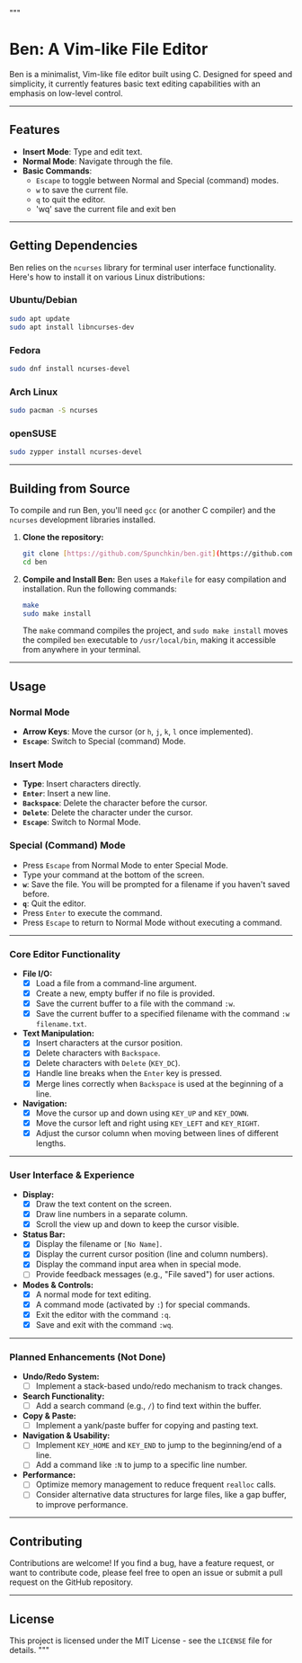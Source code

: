 """
# Ben: A Vim-like File Editor

Ben is a minimalist, Vim-like file editor built using C. Designed for speed and simplicity, it currently features basic text editing capabilities with an emphasis on low-level control.

---

## Features

* **Insert Mode**: Type and edit text.
* **Normal Mode**: Navigate through the file.
* **Basic Commands**:
    * `Escape` to toggle between Normal and Special (command) modes.
    * `w` to save the current file.
    * `q` to quit the editor.
    * 'wq' save the current file and exit ben

---

## Getting Dependencies

Ben relies on the `ncurses` library for terminal user interface functionality. Here's how to install it on various Linux distributions:

### Ubuntu/Debian

```bash
sudo apt update
sudo apt install libncurses-dev
```

### Fedora

```bash
sudo dnf install ncurses-devel
```

### Arch Linux

```bash
sudo pacman -S ncurses
```

### openSUSE

```bash
sudo zypper install ncurses-devel
```

---

## Building from Source

To compile and run Ben, you'll need `gcc` (or another C compiler) and the `ncurses` development libraries installed.

1.  **Clone the repository:**
    ```bash
    git clone [https://github.com/Spunchkin/ben.git](https://github.com/Spunchkin/ben.git)
    cd ben
    ```

2.  **Compile and Install Ben:**
    Ben uses a `Makefile` for easy compilation and installation. Run the following commands:
    ```bash
    make
    sudo make install
    ```
    The `make` command compiles the project, and `sudo make install` moves the compiled `ben` executable to `/usr/local/bin`, making it accessible from anywhere in your terminal.

---

## Usage

### Normal Mode

* **Arrow Keys**: Move the cursor (or `h`, `j`, `k`, `l` once implemented).
* **`Escape`**: Switch to Special (command) Mode.

### Insert Mode

* **Type**: Insert characters directly.
* **`Enter`**: Insert a new line.
* **`Backspace`**: Delete the character before the cursor.
* **`Delete`**: Delete the character under the cursor.
* **`Escape`**: Switch to Normal Mode.

### Special (Command) Mode

* Press `Escape` from Normal Mode to enter Special Mode.
* Type your command at the bottom of the screen.
* **`w`**: Save the file. You will be prompted for a filename if you haven't saved before.
* **`q`**: Quit the editor.
* Press `Enter` to execute the command.
* Press `Escape` to return to Normal Mode without executing a command.

---

### Core Editor Functionality

* **File I/O:**
    * [x] Load a file from a command-line argument.
    * [x] Create a new, empty buffer if no file is provided.
    * [x] Save the current buffer to a file with the command `:w`.
    * [x] Save the current buffer to a specified filename with the command `:w filename.txt`.
* **Text Manipulation:**
    * [x] Insert characters at the cursor position.
    * [x] Delete characters with `Backspace`.
    * [x] Delete characters with `Delete` (`KEY_DC`).
    * [x] Handle line breaks when the `Enter` key is pressed.
    * [x] Merge lines correctly when `Backspace` is used at the beginning of a line.
* **Navigation:**
    * [x] Move the cursor up and down using `KEY_UP` and `KEY_DOWN`.
    * [x] Move the cursor left and right using `KEY_LEFT` and `KEY_RIGHT`.
    * [x] Adjust the cursor column when moving between lines of different lengths.

---

### User Interface & Experience

* **Display:**
    * [x] Draw the text content on the screen.
    * [x] Draw line numbers in a separate column.
    * [x] Scroll the view up and down to keep the cursor visible.
* **Status Bar:**
    * [x] Display the filename or `[No Name]`.
    * [x] Display the current cursor position (line and column numbers).
    * [x] Display the command input area when in special mode.
    * [ ] Provide feedback messages (e.g., "File saved") for user actions.
* **Modes & Controls:**
    * [x] A normal mode for text editing.
    * [x] A command mode (activated by `:`) for special commands.
    * [x] Exit the editor with the command `:q`.
    * [x] Save and exit with the command `:wq`.

---

### Planned Enhancements (Not Done)

* **Undo/Redo System:**
    * [ ] Implement a stack-based undo/redo mechanism to track changes.
* **Search Functionality:**
    * [ ] Add a search command (e.g., `/`) to find text within the buffer.
* **Copy & Paste:**
    * [ ] Implement a yank/paste buffer for copying and pasting text.
* **Navigation & Usability:**
    * [ ] Implement `KEY_HOME` and `KEY_END` to jump to the beginning/end of a line.
    * [ ] Add a command like `:N` to jump to a specific line number.
* **Performance:**
    * [ ] Optimize memory management to reduce frequent `realloc` calls.
    * [ ] Consider alternative data structures for large files, like a gap buffer, to improve performance.

---

## Contributing

Contributions are welcome! If you find a bug, have a feature request, or want to contribute code, please feel free to open an issue or submit a pull request on the GitHub repository.

---

## License

This project is licensed under the MIT License - see the `LICENSE` file for details.
"""
